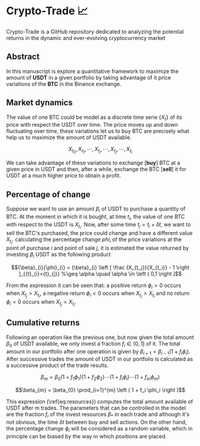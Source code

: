 # Crypto-Trade 📈
Crypto-Trade is a GitHub repository dedicated to analyzing the potential returns in the dynamic and ever-evolving cryptocurrency market

## Abstract
In this manuscript is explore a quantitative framework to maximize the amount of **USDT** in a given portfolio by taking advantage of it price variations of the **BTC** in the Binance exchange.

## Market dynamics

The value of one BTC could be model as a discrete time serie $`\left \{ X_t \right \}`$ of its price with respect the USDT over time. The price moves up and down fluctuating over time, these variations let us to buy BTC  are precisely what help us to maximize the amount of USDT available.
```math
{X}_{t_0}, {X}_{t_1}, \cdots, {X}_{t_i}, \cdots, {X}_{t_j}, \cdots ,{X}_{t_i}
```
We can take advantage of these variations to exchange [**buy**] BTC at a given price in USDT and then, after a while, exchange the BTC [**sell**] it for USDT at a much higher price to obtain a profit.

## Percentage of change

Suppose we want to use an amount $`{\beta}_{i}`$ of USDT to purchase a quantity of BTC. At the moment in which it is bought, at time $`t_i`$, the value of one BTC with respect to the USDT is $`{X}_{t_i}`$. Now, after some time $`t_j = t_i + \delta t`$, we want to sell the BTC's purchased, the price could change and have a different value $`{X}_{t_j}`$. calculating the percentage change $`phi_i`$ of the price variations at the point of purchase $`i`$ and point of sale $`j`$, it is estimated the value returned by investing $`\beta_i`$ USDT as the following product
```math
{\beta}_{i}{\phi}_{i} = {\beta}_{i} \left [ \frac {X_{t_j}}{X_{t_i}} - 1 \right ]_{{t}_{i}<{t}_{j}}
    %\geq \alpha \quad \alpha \in \left ( 0,1 \right ]
```
From the expression it can be seen that: a positive return $`{\phi}_{i} > 0`$ occurs when $`X_{t_j} > X_{t_i}`$, a negative return $`{\phi}_{i} < 0`$ occurs when $`X_{t_j} > X_{t_i}`$ and no return $`{\phi}_{i} = 0`$ occurs when $`X_{t_j} = X_{t_i}`$.

## Cumulative returns
Following an operation like the previous one, but now given the total amount $`\beta_0`$ of USDT available, we only invest a fraction $`{f}_{i} \in \left ( 0,1 \right ]`$ of it. The total amount in our portfolio after one operation is given by $`\beta_{i+1} = \beta_{i-1}\left ( 1 + {f}_{i} \phi_i \right )`$. After successive trades the amount of USDT in our portfolio is calculated as a successive product of the trade results.
```math
\beta_{m} = \beta_{0}\left ( 1 + f_1 \phi_1 \right )\left ( 1 + f_2 \phi_2 \right ) \cdots \left ( 1 + f_i \phi_i \right ) \cdots \left ( 1 + f_m \phi_m \right )
```
```math
\beta_{m} = \beta_{0} \prod_{i=1}^{m} \left ( 1 + f_i \phi_i \right )
```
This expression (\ref{eq:resources}) computes the total amount available of USDT after m trades. The parameters that can be controlled in the model are the fraction $`f_i`$ of the invest resources $`\beta_*`$ in each trade and although it's not obvious, the time $`\delta t`$ between buy and sell actions. On the other hand, the percentage change $`\phi_i`$ will be considered as a random variable, which in principle can be biased by the way in which positions are placed.

